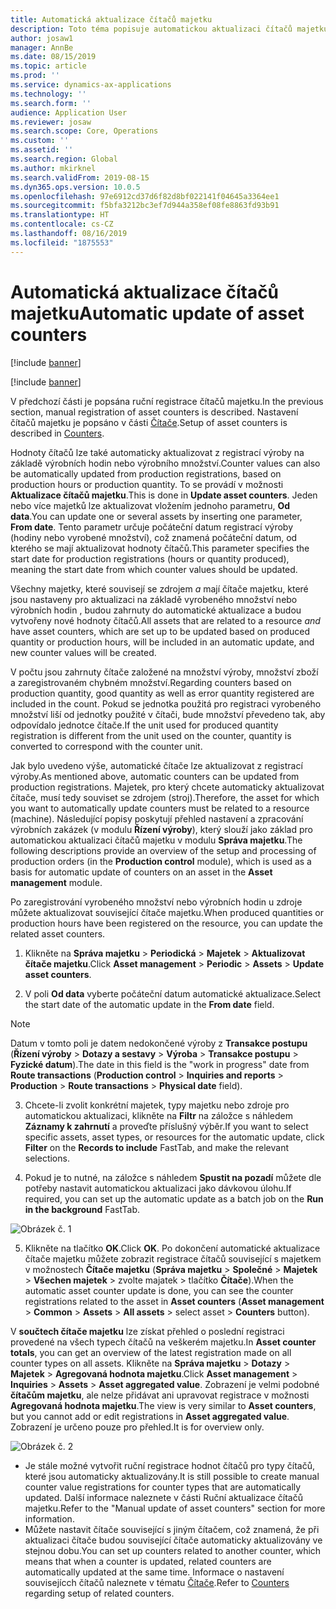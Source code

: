 ```yaml
---
title: Automatická aktualizace čítačů majetku
description: Toto téma popisuje automatickou aktualizaci čítačů majetku ve správě majetku.
author: josaw1
manager: AnnBe
ms.date: 08/15/2019
ms.topic: article
ms.prod: ''
ms.service: dynamics-ax-applications
ms.technology: ''
ms.search.form: ''
audience: Application User
ms.reviewer: josaw
ms.search.scope: Core, Operations
ms.custom: ''
ms.assetid: ''
ms.search.region: Global
ms.author: mkirknel
ms.search.validFrom: 2019-08-15
ms.dyn365.ops.version: 10.0.5
ms.openlocfilehash: 97e6912cd37d6f82d8bf022141f04645a3364ee1
ms.sourcegitcommit: f5bfa3212bc3ef7d944a358ef08fe8863fd93b91
ms.translationtype: HT
ms.contentlocale: cs-CZ
ms.lasthandoff: 08/16/2019
ms.locfileid: "1875553"
---
```

# <a name="automatic-update-of-asset-counters"></a><span data-ttu-id="6c643-103">Automatická aktualizace čítačů majetku</span><span class="sxs-lookup"><span data-stu-id="6c643-103">Automatic update of asset counters</span></span>

[!include [banner](../../includes/banner.md)]

[!include [banner](../../includes/preview-banner.md)]

<span data-ttu-id="6c643-104">V předchozí části je popsána ruční registrace čítačů majetku.</span><span class="sxs-lookup"><span data-stu-id="6c643-104">In the previous section, manual registration of asset counters is described.</span></span> <span data-ttu-id="6c643-105">Nastavení čítačů majetku je popsáno v části [Čítače](../setup-for-objects/counters.md).</span><span class="sxs-lookup"><span data-stu-id="6c643-105">Setup of asset counters is described in [Counters](../setup-for-objects/counters.md).</span></span>

<span data-ttu-id="6c643-106">Hodnoty čítačů lze také automaticky aktualizovat z registrací výroby na základě výrobních hodin nebo výrobního množství.</span><span class="sxs-lookup"><span data-stu-id="6c643-106">Counter values can also be automatically updated from production registrations, based on production hours or production quantity.</span></span> <span data-ttu-id="6c643-107">To se provádí v možnosti **Aktualizace čítačů majetku**.</span><span class="sxs-lookup"><span data-stu-id="6c643-107">This is done in **Update asset counters**.</span></span> <span data-ttu-id="6c643-108">Jeden nebo více majetků lze aktualizovat vložením jednoho parametru, **Od data**.</span><span class="sxs-lookup"><span data-stu-id="6c643-108">You can update one or several assets by inserting one parameter, **From date**.</span></span> <span data-ttu-id="6c643-109">Tento parametr určuje počáteční datum registrací výroby (hodiny nebo vyrobené množství), což znamená počáteční datum, od kterého se mají aktualizovat hodnoty čítačů.</span><span class="sxs-lookup"><span data-stu-id="6c643-109">This parameter specifies the start date for production registrations (hours or quantity produced), meaning the start date from which counter values should be updated.</span></span>

<span data-ttu-id="6c643-110">Všechny majetky, které souvisejí se zdrojem *a* mají čítače majetku, které jsou nastaveny pro aktualizaci na základě vyrobeného množství nebo výrobních hodin , budou zahrnuty do automatické aktualizace a budou vytvořeny nové hodnoty čítačů.</span><span class="sxs-lookup"><span data-stu-id="6c643-110">All assets that are related to a resource *and* have asset counters, which are set up to be updated based on produced quantity or production hours, will be included in an automatic update, and new counter values will be created.</span></span>

<span data-ttu-id="6c643-111">V počtu jsou zahrnuty čítače založené na množství výroby, množství zboží a zaregistrovaném chybném množství.</span><span class="sxs-lookup"><span data-stu-id="6c643-111">Regarding counters based on production quantity, good quantity as well as error quantity registered are included in the count.</span></span> <span data-ttu-id="6c643-112">Pokud se jednotka použitá pro registraci vyrobeného množství liší od jednotky použité v čítači, bude množství převedeno tak, aby odpovídalo jednotce čítače.</span><span class="sxs-lookup"><span data-stu-id="6c643-112">If the unit used for produced quantity registration is different from the unit used on the counter, quantity is converted to correspond with the counter unit.</span></span>

<span data-ttu-id="6c643-113">Jak bylo uvedeno výše, automatické čítače lze aktualizovat z registrací výroby.</span><span class="sxs-lookup"><span data-stu-id="6c643-113">As mentioned above, automatic counters can be updated from production registrations.</span></span> <span data-ttu-id="6c643-114">Majetek, pro který chcete automaticky aktualizovat čítače, musí tedy souviset se zdrojem (stroj).</span><span class="sxs-lookup"><span data-stu-id="6c643-114">Therefore, the asset for which you want to automatically update counters must be related to a resource (machine).</span></span> <span data-ttu-id="6c643-115">Následující popisy poskytují přehled nastavení a zpracování výrobních zakázek (v modulu **Řízení výroby**), který slouží jako základ pro automatickou aktualizaci čítačů majetku v modulu **Správa majetku**.</span><span class="sxs-lookup"><span data-stu-id="6c643-115">The following descriptions provide an overview of the setup and processing of production orders (in the **Production control** module), which is used as a basis for automatic update of counters on an asset in the **Asset management** module.</span></span>

<span data-ttu-id="6c643-116">Po zaregistrování vyrobeného množství nebo výrobních hodin u zdroje můžete aktualizovat související čítače majetku.</span><span class="sxs-lookup"><span data-stu-id="6c643-116">When produced quantities or production hours have been registered on the resource, you can update the related asset counters.</span></span>

1. <span data-ttu-id="6c643-117">Klikněte na **Správa majetku** > **Periodická** > **Majetek** > **Aktualizovat čítače majetku**.</span><span class="sxs-lookup"><span data-stu-id="6c643-117">Click **Asset management** > **Periodic** > **Assets** > **Update asset counters**.</span></span>

2. <span data-ttu-id="6c643-118">V poli **Od data** vyberte počáteční datum automatické aktualizace.</span><span class="sxs-lookup"><span data-stu-id="6c643-118">Select the start date of the automatic update in the **From date** field.</span></span>

>[!NOTE]
><span data-ttu-id="6c643-119">Datum v tomto poli je datem nedokončené výroby z **Transakce postupu** (**Řízení výroby** > **Dotazy a sestavy** > **Výroba** > **Transakce postupu** > **Fyzické datum**).</span><span class="sxs-lookup"><span data-stu-id="6c643-119">The date in this field is the "work in progress" date from **Route transactions** (**Production control** > **Inquiries and reports** > **Production** > **Route transactions** > **Physical date** field).</span></span>

3. <span data-ttu-id="6c643-120">Chcete-li zvolit konkrétní majetek, typy majetku nebo zdroje pro automatickou aktualizaci, klikněte na **Filtr** na záložce s náhledem **Záznamy k zahrnutí** a proveďte příslušný výběr.</span><span class="sxs-lookup"><span data-stu-id="6c643-120">If you want to select specific assets, asset types, or resources for the automatic update, click **Filter** on the **Records to include** FastTab, and make the relevant selections.</span></span>

4. <span data-ttu-id="6c643-121">Pokud je to nutné, na záložce s náhledem **Spustit na pozadí** můžete dle potřeby nastavit automatickou aktualizaci jako dávkovou úlohu.</span><span class="sxs-lookup"><span data-stu-id="6c643-121">If required, you can set up the automatic update as a batch job on the **Run in the background** FastTab.</span></span>

![Obrázek č. 1](media/12-work-orders.png)

5. <span data-ttu-id="6c643-123">Klikněte na tlačítko **OK**.</span><span class="sxs-lookup"><span data-stu-id="6c643-123">Click **OK**.</span></span> <span data-ttu-id="6c643-124">Po dokončení automatické aktualizace čítače majetku můžete zobrazit registrace čítačů související s majetkem v možnostech **Čítače majetku** (**Správa majetku** > **Společné** > **Majetek** > **Všechen majetek** > zvolte majatek > tlačítko **Čítače**).</span><span class="sxs-lookup"><span data-stu-id="6c643-124">When the automatic asset counter update is done, you can see the counter registrations related to the asset in **Asset counters** (**Asset management** > **Common** > **Assets** > **All assets** > select asset > **Counters** button).</span></span>

<span data-ttu-id="6c643-125">V **součtech čítače majetku** lze získat přehled o poslední registraci provedené na všech typech čítačů na veškerém majetku.</span><span class="sxs-lookup"><span data-stu-id="6c643-125">In **Asset counter totals**, you can get an overview of the latest registration made on all counter types on all assets.</span></span> <span data-ttu-id="6c643-126">Klikněte na **Správa majetku** > **Dotazy** > **Majetek** > **Agregovaná hodnota majetku**.</span><span class="sxs-lookup"><span data-stu-id="6c643-126">Click **Asset management** > **Inquiries** > **Assets** > **Asset aggregated value**.</span></span> <span data-ttu-id="6c643-127">Zobrazení je velmi podobné **čítačům majetku**, ale nelze přidávat ani upravovat registrace v možnosti **Agregovaná hodnota majetku**.</span><span class="sxs-lookup"><span data-stu-id="6c643-127">The view is very similar to **Asset counters**, but you cannot add or edit registrations in **Asset aggregated value**.</span></span> <span data-ttu-id="6c643-128">Zobrazení je určeno pouze pro přehled.</span><span class="sxs-lookup"><span data-stu-id="6c643-128">It is for overview only.</span></span>

![Obrázek č. 2](media/13-work-orders.png)


- <span data-ttu-id="6c643-130">Je stále možné vytvořit ruční registrace hodnot čítačů pro typy čítačů, které jsou automaticky aktualizovány.</span><span class="sxs-lookup"><span data-stu-id="6c643-130">It is still possible to create manual counter value registrations for counter types that are automatically updated.</span></span> <span data-ttu-id="6c643-131">Další informace naleznete v části Ruční aktualizace čítačů majetku.</span><span class="sxs-lookup"><span data-stu-id="6c643-131">Refer to the "Manual update of asset counters" section for more information.</span></span>
- <span data-ttu-id="6c643-132">Můžete nastavit čítače související s jiným čítačem, což znamená, že při aktualizaci čítače budou související čítače automaticky aktualizovány ve stejnou dobu.</span><span class="sxs-lookup"><span data-stu-id="6c643-132">You can set up counters related to another counter, which means that when a counter is updated, related counters are automatically updated at the same time.</span></span> <span data-ttu-id="6c643-133">Informace o nastavení souvisejícch čítačů naleznete v tématu [Čítače](../setup-for-objects/counters.md).</span><span class="sxs-lookup"><span data-stu-id="6c643-133">Refer to [Counters](../setup-for-objects/counters.md) regarding setup of related counters.</span></span>
